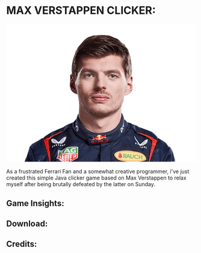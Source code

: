 # MAX VERSTAPPEN CLICKER:

<p align="center">
  <img src="./src/main/resources/org/fillouh/maxverstappenclicker/assets/max2.png" alt="Max Verstappen Logo">
</p>

As a frustrated Ferrari Fan and a somewhat creative programmer, i've just created this simple Java clicker game based on Max Verstappen to relax myself after being brutally defeated by the latter on Sunday.


## Game Insights:


## Download:

## Credits:

